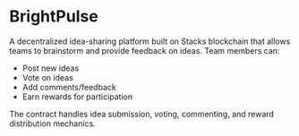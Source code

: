 # BrightPulse

A decentralized idea-sharing platform built on Stacks blockchain that allows teams to brainstorm and provide feedback on ideas. Team members can:

- Post new ideas
- Vote on ideas
- Add comments/feedback
- Earn rewards for participation

The contract handles idea submission, voting, commenting, and reward distribution mechanics.